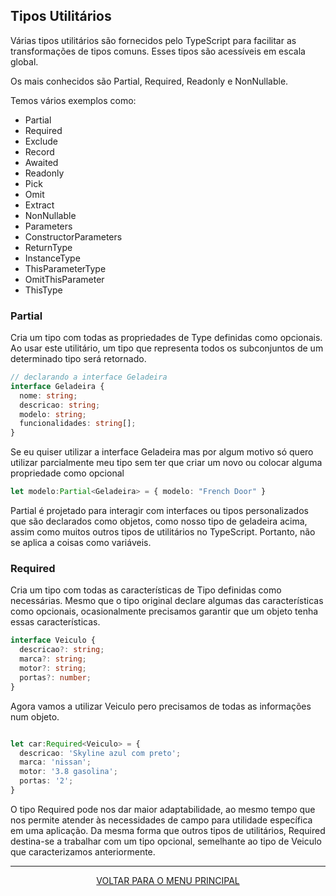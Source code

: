 ## Tipos Utilitários

Várias tipos utilitários são fornecidos pelo TypeScript para facilitar as transformações de tipos comuns. 
Esses tipos são acessíveis em escala global.

Os mais conhecidos são Partial, Required, Readonly e NonNullable. 

Temos vários exemplos como:

- Partial
- Required
- Exclude
- Record
- Awaited
- Readonly
- Pick
- Omit
- Extract
- NonNullable
- Parameters
- ConstructorParameters
- ReturnType
- InstanceType
- ThisParameterType
- OmitThisParameter
- ThisType

### Partial

Cria um tipo com todas as propriedades de Type definidas como opcionais. Ao usar este utilitário, um tipo que representa todos os subconjuntos de um determinado tipo será retornado.

```ts
// declarando a interface Geladeira
interface Geladeira {
  nome: string;
  descricao: string;
  modelo: string;
  funcionalidades: string[]; 
}
```

Se eu quiser utilizar a interface Geladeira mas por algum motivo só quero utilizar parcialmente meu tipo sem ter que criar um novo ou colocar alguma propriedade como opcional

```ts
let modelo:Partial<Geladeira> = { modelo: "French Door" } 
```

Partial é projetado para interagir com interfaces ou tipos personalizados que são declarados como objetos, como nosso tipo de geladeira acima, assim como muitos outros tipos de utilitários no TypeScript. Portanto, não se aplica a coisas como variáveis.

### Required

Cria um tipo com todas as características de Tipo definidas como necessárias. Mesmo que o tipo original declare algumas das características como opcionais, ocasionalmente precisamos garantir que um objeto tenha essas características.

```ts
interface Veiculo {
  descricao?: string;
  marca?: string; 
  motor?: string;
  portas?: number;
}
```

Agora vamos a utilizar Veiculo pero precisamos de todas as informações num objeto.

```ts

let car:Required<Veiculo> = {
  descricao: 'Skyline azul com preto';
  marca: 'nissan'; 
  motor: '3.8 gasolina';
  portas: '2';
}
```

O tipo Required pode nos dar maior adaptabilidade, ao mesmo tempo que nos permite atender às necessidades de campo para utilidade específica em uma aplicação. Da mesma forma que outros tipos de utilitários, Required destina-se a trabalhar com um tipo opcional, semelhante ao tipo de Veiculo que caracterizamos anteriormente.

---

<p align="center">
  <a href="https://github.com/Carolis/typescript4noobs#roadmap">VOLTAR PARA O MENU PRINCIPAL</a>
</p>